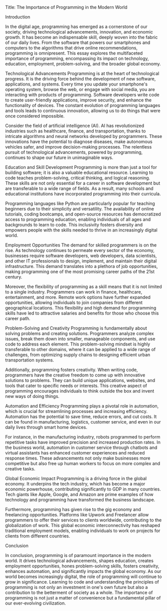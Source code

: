 Title: The Importance of Programming in the Modern World

Introduction

In the digital age, programming has emerged as a cornerstone of our society, driving technological advancements, innovation, and economic growth. It has become an indispensable skill, deeply woven into the fabric of our daily lives. From the software that powers our smartphones and computers to the algorithms that drive online recommendations, programming is omnipresent. This essay explores the multifaceted importance of programming, encompassing its impact on technology, education, employment, problem-solving, and the broader global economy.

Technological Advancements
Programming is at the heart of technological progress. It is the driving force behind the development of new software, applications, and systems. Every time you update your smartphone's operating system, browse the web, or engage with social media, you are interacting with products of programming. Software developers write code to create user-friendly applications, improve security, and enhance the functionality of devices. The constant evolution of programming languages and tools leads to continuous innovation, allowing us to do things that were once considered impossible.

Consider the field of artificial intelligence (AI). AI has revolutionized industries such as healthcare, finance, and transportation, thanks to intricate algorithms and neural networks developed by programmers. These innovations have the potential to diagnose diseases, make autonomous vehicles safer, and improve decision-making processes. The relentless pursuit of technological advancements, powered by programming, continues to shape our future in unimaginable ways.

Education and Skill Development
Programming is more than just a tool for building software; it is also a valuable educational resource. Learning to code teaches problem-solving, critical thinking, and logical reasoning. These skills are not only essential for a career in software development but are transferable to a wide range of fields. As a result, many schools and educational institutions have incorporated programming into their curricula.

Programming languages like Python are particularly popular for teaching beginners due to their simplicity and versatility. The availability of online tutorials, coding bootcamps, and open-source resources has democratized access to programming education, enabling individuals of all ages and backgrounds to learn to code. This inclusivity fosters diversity and empowers people with the skills needed to thrive in an increasingly digital world.

Employment Opportunities
The demand for skilled programmers is on the rise. As technology continues to permeate every sector of the economy, businesses require software developers, web developers, data scientists, and other IT professionals to design, implement, and maintain their digital infrastructure. This demand translates into a plethora of job opportunities, making programming one of the most promising career paths of the 21st century.

Moreover, the flexibility of programming as a skill means that it is not limited to a single industry. Programmers can work in finance, healthcare, entertainment, and more. Remote work options have further expanded opportunities, allowing individuals to join companies from different geographical locations. This flexibility and high demand for programming skills have led to attractive salaries and benefits for those who choose this career path.

Problem-Solving and Creativity
Programming is fundamentally about solving problems and creating solutions. Programmers analyze complex issues, break them down into smaller, manageable components, and use code to address each element. This problem-solving mindset is highly transferable to other domains, where it can be applied to a wide range of challenges, from optimizing supply chains to designing efficient urban transportation systems.

Additionally, programming fosters creativity. When writing code, programmers have the creative freedom to come up with innovative solutions to problems. They can build unique applications, websites, and tools that cater to specific needs or interests. This creative aspect of programming encourages individuals to think outside the box and invent new ways of doing things.

Automation and Efficiency
Programming plays a pivotal role in automation, which is crucial for streamlining processes and increasing efficiency. Automation has the potential to save time, reduce errors, and cut costs. It can be found in manufacturing, logistics, customer service, and even in our daily lives through smart home devices.

For instance, in the manufacturing industry, robots programmed to perform repetitive tasks have improved precision and increased production rates. In the business world, automation in customer service through chatbots and virtual assistants has enhanced customer experiences and reduced response times. These advancements not only make businesses more competitive but also free up human workers to focus on more complex and creative tasks.

Global Economic Impact
Programming is a driving force in the global economy. It underpins the tech industry, which has become a major economic powerhouse, contributing significantly to GDP in many countries. Tech giants like Apple, Google, and Amazon are prime examples of how technology and programming have transformed the business landscape.

Furthermore, programming has given rise to the gig economy and freelancing opportunities. Platforms like Upwork and Freelancer allow programmers to offer their services to clients worldwide, contributing to the globalization of work. This global economic interconnectivity has reshaped traditional employment models, enabling individuals to work on projects for clients from different countries.

Conclusion

In conclusion, programming is of paramount importance in the modern world. It drives technological advancements, shapes education, creates employment opportunities, hones problem-solving skills, fosters creativity, enhances automation, and significantly impacts the global economy. As our world becomes increasingly digital, the role of programming will continue to grow in significance. Learning to code and understanding the principles of programming is not only an investment in one's own future but also a contribution to the betterment of society as a whole. The importance of programming is not just a matter of convenience but a fundamental pillar of our ever-evolving civilization.
